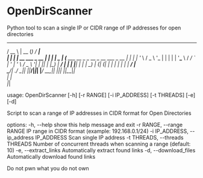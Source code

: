 # OpenDirScanner
Python tool to scan a single IP or CIDR range of IP addresses for open directories


  ____                   _____  _      _____                                 
 / __ \                 |  __ \(_)    / ____|                                
| |  | |_ __   ___ _ __ | |  | |_ _ _| (___   ___ __ _ _ __  _ __   ___ _ __ 
| |  | | '_ \ / _ \ '_ \| |  | | | '__\___ \ / __/ _` | '_ \| '_ \ / _ \ '__|
| |__| | |_) |  __/ | | | |__| | | |  ____) | (_| (_| | | | | | | |  __/ |   
 \____/| .__/ \___|_| |_|_____/|_|_| |_____/ \___\__,_|_| |_|_| |_|\___|_|   
       | |                                                                   
       |_|                                                                   

usage: OpenDirScanner [-h] [-r RANGE] [-i IP_ADDRESS] [-t THREADS] [-e] [-d]

Script to scan a range of IP addresses in CIDR format for Open Directories

options:
  -h, --help            show this help message and exit
  -r RANGE, --range RANGE
                        IP range in CIDR format (example: 192.168.0.1/24)
  -i IP_ADDRESS, --ip_address IP_ADDRESS
                        Scan single IP address
  -t THREADS, --threads THREADS
                        Number of concurrent threads when scanning a range
                        (default: 10)
  -e, --extract_links   Automatically extract found links
  -d, --download_files  Automatically download found links

Do not pwn what you do not own
